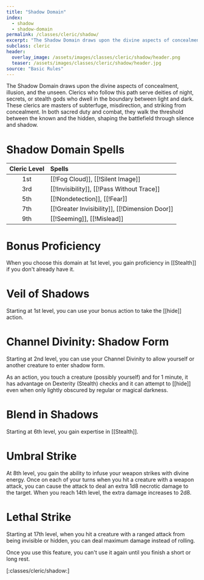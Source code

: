 ```yaml
---
title: "Shadow Domain"
index:
  - shadow
  - shadow-domain
permalink: /classes/cleric/shadow/
excerpt: "The Shadow Domain draws upon the divine aspects of concealment, illusion, and the unseen."
subclass: cleric
header:
  overlay_image: /assets/images/classes/cleric/shadow/header.png
  teaser: /assets/images/classes/cleric/shadow/header.jpg
source: "Basic Rules"
---
```

The Shadow Domain draws upon the divine aspects of concealment, illusion, and the unseen. Clerics who follow this path serve deities of night, secrets, or stealth gods who dwell in the boundary between light and dark. These clerics are masters of subterfuge, misdirection, and striking from concealment. In both sacred duty and combat, they walk the threshold between the known and the hidden, shaping the battlefield through silence and shadow.

# Shadow Domain Spells

| Cleric Level | Spells                              |
| :----------: | :---------------------------------- |
| 1st | [[!Fog Cloud]], [[!Silent Image]]                   |
| 3rd | [[!Invisibility]], [[!Pass Without Trace]] |
| 5th |	[[!Nondetection]], [[!Fear]]             |
| 7th | [[!Greater Invisibility]], [[!Dimension Door]]        |
| 9th | [[!Seeming]], [[!Mislead]]         |

# Bonus Proficiency
When you choose this domain at 1st level, you gain proficiency in [[Stealth]] if you don't already have it.

# Veil of Shadows
Starting at 1st level, you can use your bonus action to take the [[hide]] action.

# Channel Divinity: Shadow Form
Starting at 2nd level, you can use your Channel Divinity to allow yourself or another creature to enter shadow form.

As an action, you touch a creature (possibly yourself) and for 1 minute, it has advantage on Dexterity (Stealth) checks and it can attempt to [[hide]] even when only lightly obscured by regular or magical darkness.

# Blend in Shadows
Starting at 6th level, you gain expertise in [[Stealth]].

# Umbral Strike
At 8th level, you gain the ability to infuse your weapon strikes with divine energy. Once on each of your turns when you hit a creature with a weapon attack, you can cause the attack to deal an extra 1d8 necrotic damage to the target. When you reach 14th level, the extra damage increases to 2d8.

# Lethal Strike
Starting at 17th level, when you hit a creature with a ranged attack from being invisible or hidden, you can deal maximum damage instead of rolling.

Once you use this feature, you can't use it again until you finish a short or long rest.

[:classes/cleric/shadow:]
